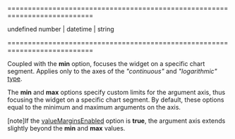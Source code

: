 <!--**
/*-------------------------------------------
    Auto-generated file. Do not modify.
-------------------------------------------

**-->
===========================================================================
<!--default-->undefined<!--/default-->
<!--type-->number | datetime | string<!--/type-->
===========================================================================

<!--shortDescription-->
Coupled with the **min** option, focuses the widget on a specific chart segment. Applies only to the axes of the *"continuous"* and *"logarithmic"* [type](/Documentation/ApiReference/Data_Visualization_Widgets/dxChart/Configuration/argumentAxis/#type).
<!--/shortDescription-->

<!--fullDescription-->
The **min** and **max** options specify custom limits for the argument axis, thus focusing the widget on a specific chart segment. By default, these options equal to the minimum and maximum arguments on the axis.

[note]If the [valueMarginsEnabled](/Documentation/ApiReference/Data_Visualization_Widgets/dxChart/Configuration/argumentAxis/#valueMarginsEnabled) option is **true**, the argument axis extends slightly beyond the **min** and **max** values.
<!--/fullDescription-->